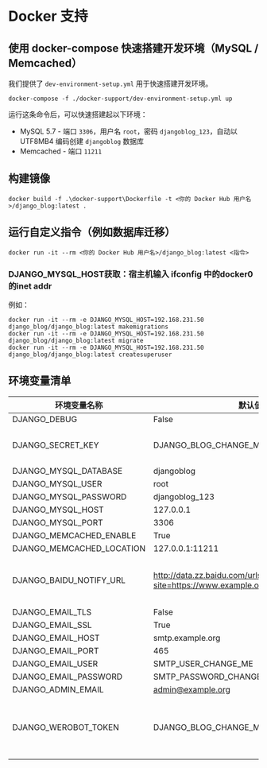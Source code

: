 # Docker 支持

## 使用 docker-compose 快速搭建开发环境（MySQL / Memcached）

我们提供了 `dev-environment-setup.yml` 用于快速搭建开发环境。

```shell script
docker-compose -f ./docker-support/dev-environment-setup.yml up
```

运行这条命令后，可以快速搭建起以下环境：

- MySQL 5.7 - 端口 `3306`，用户名 `root`，密码 `djangoblog_123`，自动以 UTF8MB4 编码创建 `djangoblog` 数据库
- Memcached - 端口 `11211`

## 构建镜像

```shell script
docker build -f .\docker-support\Dockerfile -t <你的 Docker Hub 用户名>/django_blog:latest .
```

## 运行自定义指令（例如数据库迁移）

```shell script
docker run -it --rm <你的 Docker Hub 用户名>/django_blog:latest <指令>
```
### DJANGO_MYSQL_HOST获取：宿主机输入 ifconfig 中的docker0的inet addr

例如：

```shell script
docker run -it --rm -e DJANGO_MYSQL_HOST=192.168.231.50 django_blog/django_blog:latest makemigrations
docker run -it --rm -e DJANGO_MYSQL_HOST=192.168.231.50 django_blog/django_blog:latest migrate
docker run -it --rm -e DJANGO_MYSQL_HOST=192.168.231.50 django_blog/django_blog:latest createsuperuser
```

## 环境变量清单

| 环境变量名称              | 默认值                                                                     | 备注                                                                                           |
|---------------------------|----------------------------------------------------------------------------|------------------------------------------------------------------------------------------------|
| DJANGO_DEBUG              | False                                                                      |                                                                                                |
| DJANGO_SECRET_KEY         | DJANGO_BLOG_CHANGE_ME                                                      | 请务必修改，建议[随机生成](https://www.random.org/passwords/?num=5&len=24&format=html&rnd=new) |
| DJANGO_MYSQL_DATABASE     | djangoblog                                                                 |                                                                                                |
| DJANGO_MYSQL_USER         | root                                                                       |                                                                                                |
| DJANGO_MYSQL_PASSWORD     | djangoblog_123                                                             |                                                                                                |
| DJANGO_MYSQL_HOST         | 127.0.0.1                                                                  |                                                                                                |
| DJANGO_MYSQL_PORT         | 3306                                                                       |                                                                                                |
| DJANGO_MEMCACHED_ENABLE   | True                                                                       |                                                                                                |
| DJANGO_MEMCACHED_LOCATION | 127.0.0.1:11211                                                            |                                                                                                |
| DJANGO_BAIDU_NOTIFY_URL   | http://data.zz.baidu.com/urls?site=https://www.example.org&token=CHANGE_ME | 请在[百度站长平台](https://ziyuan.baidu.com/linksubmit/index)获取接口地址                      |
| DJANGO_EMAIL_TLS          | False                                                                      |                                                                                                |
| DJANGO_EMAIL_SSL          | True                                                                       |                                                                                                |
| DJANGO_EMAIL_HOST         | smtp.example.org                                                           |                                                                                                |
| DJANGO_EMAIL_PORT         | 465                                                                        |                                                                                                |
| DJANGO_EMAIL_USER         | SMTP_USER_CHANGE_ME                                                        |                                                                                                |
| DJANGO_EMAIL_PASSWORD     | SMTP_PASSWORD_CHANGE_ME                                                    |                                                                                                |
| DJANGO_ADMIN_EMAIL        | admin@example.org                                                          |                                                                                                |
| DJANGO_WEROBOT_TOKEN      | DJANGO_BLOG_CHANGE_ME                                                      | 请使用自己的微信公众号通信令牌（Token）                                                        |
